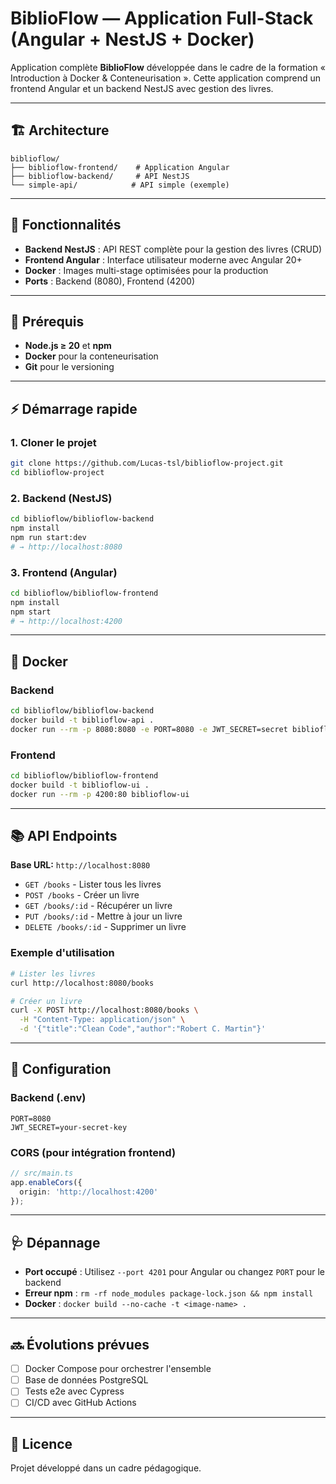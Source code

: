 # BiblioFlow — Application Full-Stack (Angular + NestJS + Docker)

Application complète **BiblioFlow** développée dans le cadre de la formation « Introduction à Docker & Conteneurisation ». Cette application comprend un frontend Angular et un backend NestJS avec gestion des livres.

---

## 🏗️ Architecture

```
biblioflow/
├── biblioflow-frontend/    # Application Angular
├── biblioflow-backend/     # API NestJS
└── simple-api/            # API simple (exemple)
```

---

## 🚀 Fonctionnalités

- **Backend NestJS** : API REST complète pour la gestion des livres (CRUD)
- **Frontend Angular** : Interface utilisateur moderne avec Angular 20+
- **Docker** : Images multi-stage optimisées pour la production
- **Ports** : Backend (8080), Frontend (4200)

---

## 🧰 Prérequis

- **Node.js ≥ 20** et **npm**
- **Docker** pour la conteneurisation
- **Git** pour le versioning

---

## ⚡ Démarrage rapide

### 1. Cloner le projet
```bash
git clone https://github.com/Lucas-tsl/biblioflow-project.git
cd biblioflow-project
```

### 2. Backend (NestJS)
```bash
cd biblioflow/biblioflow-backend
npm install
npm run start:dev
# → http://localhost:8080
```

### 3. Frontend (Angular)
```bash
cd biblioflow/biblioflow-frontend
npm install
npm start
# → http://localhost:4200
```

---

## 🐳 Docker

### Backend
```bash
cd biblioflow/biblioflow-backend
docker build -t biblioflow-api .
docker run --rm -p 8080:8080 -e PORT=8080 -e JWT_SECRET=secret biblioflow-api
```

### Frontend
```bash
cd biblioflow/biblioflow-frontend
docker build -t biblioflow-ui .
docker run --rm -p 4200:80 biblioflow-ui
```

---

## 📚 API Endpoints

**Base URL:** `http://localhost:8080`

- `GET /books` - Lister tous les livres
- `POST /books` - Créer un livre
- `GET /books/:id` - Récupérer un livre
- `PUT /books/:id` - Mettre à jour un livre
- `DELETE /books/:id` - Supprimer un livre

### Exemple d'utilisation
```bash
# Lister les livres
curl http://localhost:8080/books

# Créer un livre
curl -X POST http://localhost:8080/books \
  -H "Content-Type: application/json" \
  -d '{"title":"Clean Code","author":"Robert C. Martin"}'
```

---

## 🔧 Configuration

### Backend (.env)
```env
PORT=8080
JWT_SECRET=your-secret-key
```

### CORS (pour intégration frontend)
```typescript
// src/main.ts
app.enableCors({
  origin: 'http://localhost:4200'
});
```

---

## 🩺 Dépannage

- **Port occupé** : Utilisez `--port 4201` pour Angular ou changez `PORT` pour le backend
- **Erreur npm** : `rm -rf node_modules package-lock.json && npm install`
- **Docker** : `docker build --no-cache -t <image-name> .`

---

## 🔜 Évolutions prévues

- [ ] Docker Compose pour orchestrer l'ensemble
- [ ] Base de données PostgreSQL
- [ ] Tests e2e avec Cypress
- [ ] CI/CD avec GitHub Actions

---

## 📝 Licence

Projet développé dans un cadre pédagogique.
